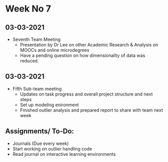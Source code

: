 # Week No 7
## 03-03-2021
- Seventh Team Meeting
  - Presentation by Dr Lee on other Academic Research & Analysis on MOOCs and online microdegrees
  - Have a pending question on how dimensionality of data was reduced. 

## 03-03-2021
- Fifth Sub-team meeting
  - Updates on task progress and overall project structure and next steps
  - Set up modeling enironment
  - Finished outlier analysis and prepared report to share with team next week
 

## Assignments/ To-Do:
  - Journals (Due every week)
  - Start working on outlier handling code
  - Read journal on interactive learning environments

 


